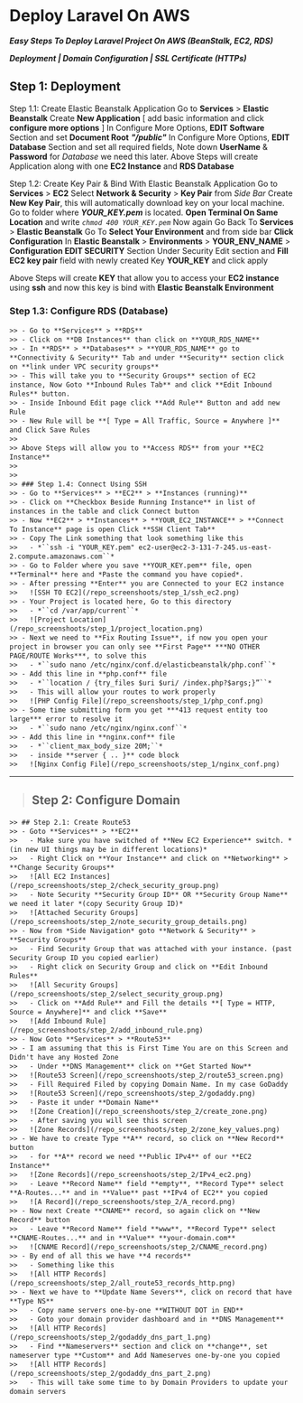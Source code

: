 # Deploy Laravel On AWS
***Easy Steps To Deploy Laravel Project On AWS (BeanStalk, EC2, RDS)***

***Deployment | Domain Configuration | SSL Certificate (HTTPs)***

## Step 1: Deployment
Step 1.1: Create Elastic Beanstalk Application
Go to **Services** > **Elastic Beanstalk**
Create **New Application** [ add basic information and click **configure more options** ]
In Configure More Options, **EDIT Software** Section and set **Document Root** ***"/public"***
In Configure More Options, **EDIT Database** Section and set all required fields, Note down **UserName** & **Password** for *Database* we need this later.
Above Steps will create Application along with one **EC2 Instance** and **RDS Database**

Step 1.2: Create Key Pair & Bind With Elastic Beanstalk  Application
Go to **Services** > **EC2**
Select **Network & Security** > **Key Pair** from *Side Bar*
Create **New Key Pair**, this will automatically download key on your local machine.
Go to folder where ***YOUR_KEY.pem*** is located. **Open Terminal On Same Location** and write 
*``chmod 400 YOUR_KEY.pem``*
Now again Go Back To **Services** > **Elastic Beanstalk**
Go To **Select Your Environment** and from side bar **Click Configuration**
In **Elastic Beanstalk** > **Environments** > **YOUR_ENV_NAME** > **Configuration EDIT SECURITY** Section
Under Security Edit section and **Fill EC2 key pair** field with newly created Key **YOUR_KEY** and click apply
 
Above Steps will create **KEY** that allow you to access your **EC2 instance** using **ssh** and now this key is bind with **Elastic Beanstalk Environment**

### Step 1.3: Configure RDS (Database)
    >> - Go to **Services** > **RDS**
    >> - Click on **DB Instances** than click on **YOUR_RDS_NAME**
    >> - In **RDS** > **Databases** > **YOUR_RDS_NAME** go to **Connectivity & Security** Tab and under **Security** section click on **link under VPC security groups**
    >> - This will take you to **Security Groups** section of EC2 instance, Now Goto **Inbound Rules Tab** and click **Edit Inbound Rules** button.
    >> - Inside Inbound Edit page click **Add Rule** Button and add new Rule
    >> - New Rule will be **[ Type = All Traffic, Source = Anywhere ]** and Click Save Rules
    >> 
    >> Above Steps will allow you to **Access RDS** from your **EC2 Instance**
    >>
    >>
    >> ### Step 1.4: Connect Using SSH
    >> - Go to **Services** > **EC2** > **Instances (running)**
    >> - Click on **Checkbox Beside Running Instance** in list of instances in the table and click Connect button
    >> - Now **EC2** > **Instances** > **YOUR_EC2_INSTANCE** > **Connect To Instance** page is open Click **SSH Client Tab**
    >> - Copy The Link something that look something like this
    >>   - *``ssh -i "YOUR_KEY.pem" ec2-user@ec2-3-131-7-245.us-east-2.compute.amazonaws.com``*
    >> - Go to Folder where you save **YOUR_KEY.pem** file, open **Terminal** here and *Paste the command you have copied*.
    >> - After pressing **Enter** you are Connected to your EC2 instance
    >>   ![SSH TO EC2](/repo_screenshoots/step_1/ssh_ec2.png)
    >> - Your Project is located here, Go to this directory
    >>   - *``cd /var/app/current``*
    >>   ![Project Location](/repo_screenshoots/step_1/project_location.png)
    >> - Next we need to **Fix Routing Issue**, if now you open your project in browser you can only see **First Page** ***NO OTHER PAGE/ROUTE Works***, to solve this 
    >>   - *``sudo nano /etc/nginx/conf.d/elasticbeanstalk/php.conf``*
    >> - Add this line in **php.conf** file 
    >>   - *``location / {try_files $uri $uri/ /index.php?$args;}”``* 
    >>   - This will allow your routes to work properly
    >>   ![PHP Config File](/repo_screenshoots/step_1/php_conf.png)
    >> - Some time submitting form you get ***413 request entity too large*** error to resolve it 
    >>   - *``sudo nano /etc/nginx/nginx.conf``*
    >> - Add this line in **nginx.conf** file 
    >>   - *``client_max_body_size 20M;``* 
    >>   - inside **server { .. }** code block
    >>   ![Nginx Config File](/repo_screenshoots/step_1/nginx_conf.png)
___

> ## Step 2: Configure Domain 
    >> ## Step 2.1: Create Route53 
    >> - Goto **Services** > **EC2** 
    >>   - Make sure you have switched of **New EC2 Experience** switch. *(in new UI things may be in different locations)* 
    >>   - Right Click on **Your Instance** and click on **Networking** > **Change Security Groups** 
    >>   ![All EC2 Instances](/repo_screenshoots/step_2/check_security_group.png)
    >>   - Note Security **Security Group ID** OR **Security Group Name** we need it later *(copy Security Group ID)*
    >>   ![Attached Security Groups](/repo_screenshoots/step_2/note_security_group_details.png)
    >> - Now from *Side Navigation* goto **Network & Security** > **Security Groups** 
    >>   - Find Security Group that was attached with your instance. (past Security Group ID you copied earlier)
    >>   - Right click on Security Group and click on **Edit Inbound Rules**
    >>   ![All Security Groups](/repo_screenshoots/step_2/select_security_group.png)
    >>   - Click on **Add Rule** and Fill the details **[ Type = HTTP, Source = Anywhere]** and click **Save**
    >>   ![Add Inbound Rule](/repo_screenshoots/step_2/add_inbound_rule.png)
    >> - Now Goto **Services** > **Route53**
    >> - I am assuming that this is First Time You are on this Screen and Didn't have any Hosted Zone 
    >>   - Under **DNS Management** click on **Get Started Now**
    >>   ![Route53 Screen](/repo_screenshoots/step_2/route53_screen.png)
    >>   - Fill Required Filed by copying Domain Name. In my case GoDaddy
    >>   ![Route53 Screen](/repo_screenshoots/step_2/godaddy.png)
    >>   - Paste it under **Domain Name** 
    >>   ![Zone Creation](/repo_screenshoots/step_2/create_zone.png)
    >>   - After saving you will see this screen 
    >>   ![Zone Records](/repo_screenshoots/step_2/zone_key_values.png)
    >> - We have to create Type **A** record, so click on **New Record** button
    >>   - for **A** record we need **Public IPv4** of our **EC2 Instance**
    >>   ![Zone Records](/repo_screenshoots/step_2/IPv4_ec2.png)
    >>   - Leave **Record Name** field **empty**, **Record Type** select **A-Routes...** and in **Value** past **IPv4 of EC2** you copied
    >>   ![A Record](/repo_screenshoots/step_2/A_record.png)
    >> - Now next Create **CNAME** record, so again click on **New Record** button
    >>   - Leave **Record Name** field **www**, **Record Type** select **CNAME-Routes...** and in **Value** **your-domain.com** 
    >>   ![CNAME Record](/repo_screenshoots/step_2/CNAME_record.png)
    >> - By end of all this we have **4 records**
    >>   - Something like this
    >>   ![All HTTP Records](/repo_screenshoots/step_2/all_route53_records_http.png)
    >> - Next we have to **Update Name Severs**, click on record that have **Type NS**
    >>   - Copy name servers one-by-one **WITHOUT DOT in END**
    >>   - Goto your domain provider dashboard and in **DNS Management**
    >>   ![All HTTP Records](/repo_screenshoots/step_2/godaddy_dns_part_1.png)
    >>   - Find **Nameservers** section and click on **change**, set nameserver type **Custom** and Add Nameserves one-by-one you copied
    >>   ![All HTTP Records](/repo_screenshoots/step_2/godaddy_dns_part_2.png)
    >>   - This will take some time to by Domain Providers to update your domain servers



